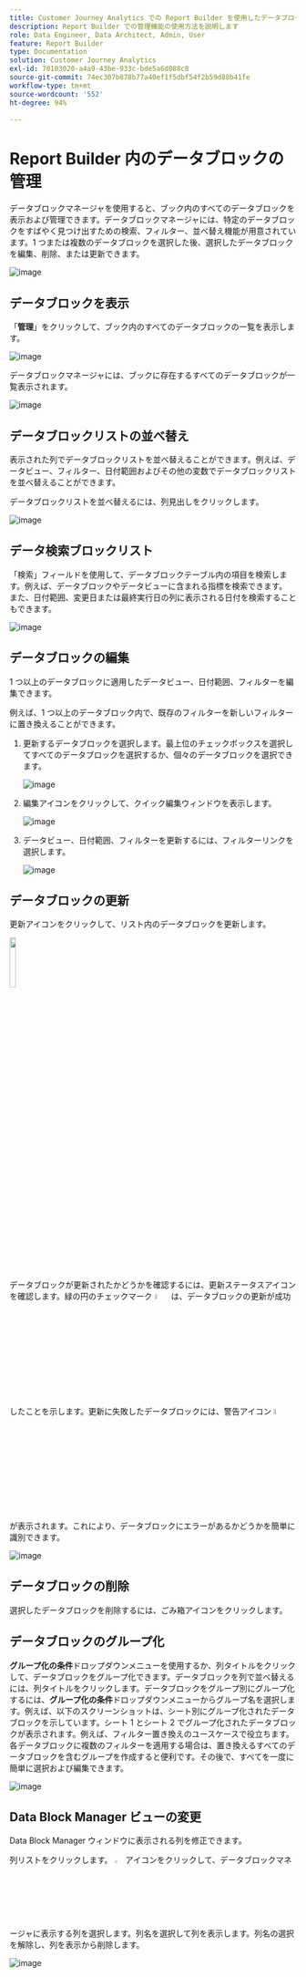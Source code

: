 ```yaml
---
title: Customer Journey Analytics での Report Builder を使用したデータブロックの管理方法
description: Report Builder での管理機能の使用方法を説明します
role: Data Engineer, Data Architect, Admin, User
feature: Report Builder
type: Documentation
solution: Customer Journey Analytics
exl-id: 70103020-a4a9-43be-933c-bde5a6d088c8
source-git-commit: 74ec307b878b77a40ef1f5dbf54f2b59d88b41fe
workflow-type: tm+mt
source-wordcount: '552'
ht-degree: 94%

---
```


# Report Builder 内のデータブロックの管理

データブロックマネージャを使用すると、ブック内のすべてのデータブロックを表示および管理できます。データブロックマネージャには、特定のデータブロックをすばやく見つけ出すための検索、フィルター、並べ替え機能が用意されています。1 つまたは複数のデータブロックを選択した後、選択したデータブロックを編集、削除、または更新できます。

![image](./assets/image52.png)

## データブロックを表示

「**管理**」をクリックして、ブック内のすべてのデータブロックの一覧を表示します。


![image](./assets/image53.png)

データブロックマネージャには、ブックに存在するすべてのデータブロックが一覧表示されます。 

![image](./assets/image52.png)

## データブロックリストの並べ替え

表示された列でデータブロックリストを並べ替えることができます。例えば、データビュー、フィルター、日付範囲およびその他の変数でデータブロックリストを並べ替えることができます。

データブロックリストを並べ替えるには、列見出しをクリックします。

![image](./assets/image54.png)

## データ検索ブロックリスト

「検索」フィールドを使用して、データブロックテーブル内の項目を検索します。例えば、データブロックやデータビューに含まれる指標を検索できます。 また、日付範囲、変更日または最終実行日の列に表示される日付を検索することもできます。

![image](./assets/image55.png)

## データブロックの編集

1 つ以上のデータブロックに適用したデータビュー、日付範囲、フィルターを編集できます。

例えば、1 つ以上のデータブロック内で、既存のフィルターを新しいフィルターに置き換えることができます。

1. 更新するデータブロックを選択します。最上位のチェックボックスを選択してすべてのデータブロックを選択するか、個々のデータブロックを選択できます。

   ![image](./assets/image56.png)

1. 編集アイコンをクリックして、クイック編集ウィンドウを表示します。

   ![image](./assets/image58.png)

1. データビュー、日付範囲、フィルターを更新するには、フィルターリンクを選択します。

   ![image](./assets/image59.png)

## データブロックの更新

更新アイコンをクリックして、リスト内のデータブロックを更新します。

<img src="./assets/refresh-icon.png" width="15%"/>

データブロックが更新されたかどうかを確認するには、更新ステータスアイコンを確認します。緑の円のチェックマーク <img src="./assets/refresh-success.png" width="5%"/> は、データブロックの更新が成功したことを示します。更新に失敗したデータブロックには、警告アイコン  <img src="./assets/refresh-failure.png" width="5%"/> が表示されます。これにより、データブロックにエラーがあるかどうかを簡単に識別できます。


![image](./assets/image512.png)

## データブロックの削除

選択したデータブロックを削除するには、ごみ箱アイコンをクリックします。

## データブロックのグループ化

**グループ化の条件**&#x200B;ドロップダウンメニューを使用するか、列タイトルをクリックして、データブロックをグループ化できます。データブロックを列で並べ替えるには、列タイトルをクリックします。データブロックをグループ別にグループ化するには、**グループ化の条件**&#x200B;ドロップダウンメニューからグループ名を選択します。例えば、以下のスクリーンショットは、シート別にグループ化されたデータブロックを示しています。シート 1 とシート 2 でグループ化されたデータブロックが表示されます。例えば、フィルター置き換えのユースケースで役立ちます。各データブロックに複数のフィルターを適用する場合は、置き換えるすべてのデータブロックを含むグループを作成すると便利です。その後で、すべてを一度に簡単に選択および編集できます。

![image](./assets/group-data-blocks.png)

## Data Block Manager ビューの変更

Data Block Manager ウィンドウに表示される列を修正できます。


列リストをクリックします。 <img src="./assets/image515.png" width="3%"/> アイコンをクリックして、データブロックマネージャに表示する列を選択します。列名を選択して列を表示します。列名の選択を解除し、列を表示から削除します。

![image](./assets/image516.png)
